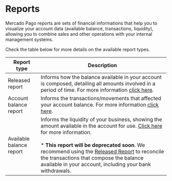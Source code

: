 # Reports

Mercado Pago reports are sets of financial informations that help you to visualize your account data (available balance, transactions, liquidity), allowing you to combine sales and other operations with your internal management systems.

Check the table below for more details on the available report types.

| Report type | Description |
|---|---|
| Released report| Informs how the balance available in your account is composed, detailing all amounts involved in a period of time. For more information [click here](https://www.mercadopago.com.br/developers/en/guides/manage-account/reports/released-money/introduction). |
| Account balance report| Informs the transactions/movements that affected your account balance. For more information [click here](https://www.mercadopago.com.br/developers/en/guides/manage-account/reports/account-money/introduction). |
| Available balance report| Informs the liquidity of your business, showing the amount available in the account for use. [Click here](https://www.mercadopago.com.br/developers/en/guides/manage-account/reports/available-money/introduction) for more information. <br><br>* **This report will be deprecated soon**. We recommend using the [Released Report](https://www.mercadopago.com.br/developers/en/guides/manage-account/reports/released-money/introduction) to reconcile the transactions that compose the balance available in your account, including your bank withdrawals. |


